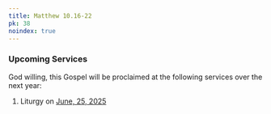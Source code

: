 ```yaml
---
title: Matthew 10.16-22
pk: 38
noindex: true
---
```


### Upcoming Services

God willing, this Gospel will be proclaimed at the following services over the next year:


1. Liturgy on [June, 25, 2025](https://orthocal.info/readings/gregorian/2025/06/25/)
